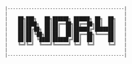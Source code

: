                
            |--------------------------------------------|
            |                                            |
            |    ██╗███╗   ██╗██████╗ ██████╗ ██╗  ██╗   |
            |    ██║████╗  ██║██╔══██╗██╔══██╗██║  ██║   |
            |    ██║██╔██╗ ██║██║  ██║██████╔╝███████║   |
            |    ██║██║╚██╗██║██║  ██║██╔══██╗╚════██║   |
            |    ██║██║ ╚████║██████╔╝██║  ██║     ██║   |
            |    ╚═╝╚═╝  ╚═══╝╚═════╝ ╚═╝  ╚═╝     ╚═╝   |
            |                                            |
            |--------------------------------------------|
              
              
 












  
